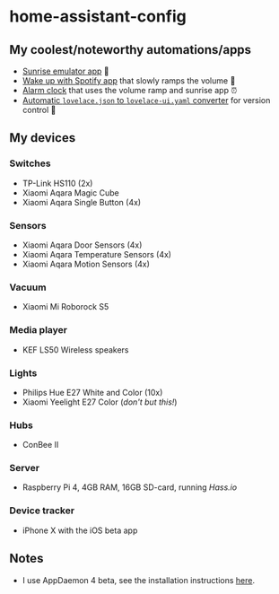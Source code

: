 
# home-assistant-config

## My coolest/noteworthy automations/apps
* [Sunrise emulator app](appdaemon/apps/wake_up_light.py) 🌅
* [Wake up with Spotify app](appdaemon/apps/wake_up_with_spotify.py) that slowly ramps the volume 📢
* [Alarm clock](appdaemon/apps/alarm_clock.py) that uses the volume ramp and sunrise app ⏰
* [Automatic `lovelace.json` to `lovelace-ui.yaml` converter](appdaemon/apps/convert_json_to_yaml.py) for version control 🤖

## My devices

### Switches
* TP-Link HS110 (2x)
* Xiaomi Aqara Magic Cube
* Xiaomi Aqara Single Button (4x)

### Sensors
* Xiaomi Aqara Door Sensors (4x)
* Xiaomi Aqara Temperature Sensors (4x)
* Xiaomi Aqara Motion Sensors (4x)

### Vacuum
* Xiaomi Mi Roborock S5

### Media player
* KEF LS50 Wireless speakers

### Lights
* Philips Hue E27 White and Color (10x)
* Xiaomi Yeelight E27 Color (*don't but this!*)

### Hubs
* ConBee II

### Server
* Raspberry Pi 4, 4GB RAM, 16GB SD-card, running *Hass.io*

### Device tracker
* iPhone X with the iOS beta app


## Notes
* I use AppDaemon 4 beta, see the installation instructions [here](https://github.com/hassio-addons/addon-appdaemon3/issues/56).
